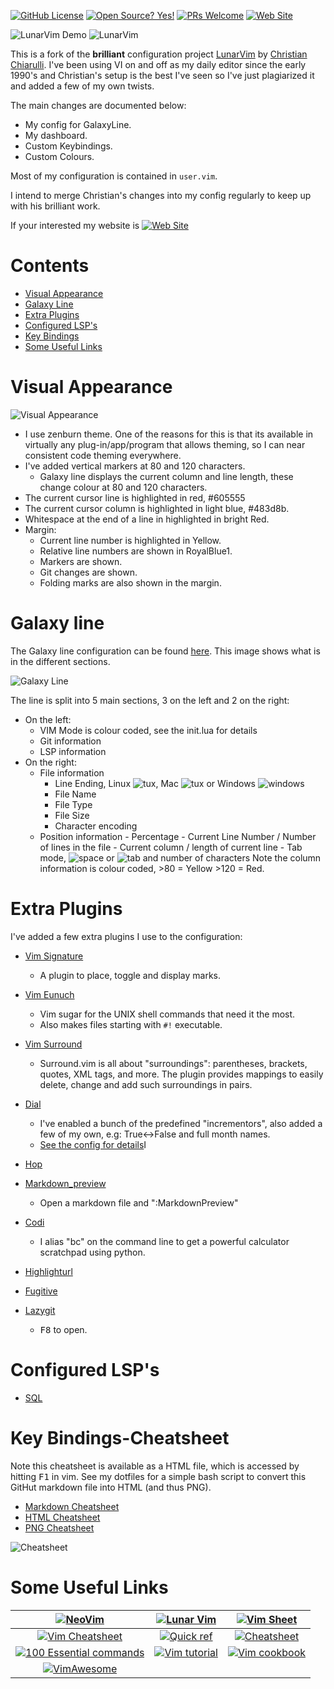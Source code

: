 <!-- Sheilds -->
<!-- {{{1 -->

[![GitHub License](https://img.shields.io/github/license/jimcornmell/LunarVim)](https://github.com/jimcornmell/LunarVim/blob/master/LICENSE)
[![Open Source? Yes!](https://badgen.net/badge/Open%20Source%20%3F/Yes%21/blue?icon=github)](https://github.com/jimcornmell/lunarvim)
[![PRs Welcome](https://img.shields.io/badge/PRs-welcome-brightgreen.svg?style=flat-square)](http://makeapullrequest.com)
[![Web Site](https://img.shields.io/badge/Jims%20Cosmos-website-red)](https://JimsCosmos.com)

<!-- }}}1 -->

<!-- Main Image -->
<!-- {{{1 -->

![LunarVim Demo](./utils/media/lunarvim_logo_dark.png)
![LunarVim](./utils/media/demoScreen.png)

<!-- }}}1 -->

<!-- Introduction -->
<!-- {{{1 -->

This is a fork of the **brilliant** configuration project
[LunarVim](https://github.com/ChristianChiarulli/LunarVim) by [Christian
Chiarulli](https://twitter.com/intent/follow?screen_name=chrisatmachine).
I've been using VI on and off as my daily editor since the early 1990's and
Christian's setup is the best I've seen so I've just plagiarized it and added a
few of my own twists.

The main changes are documented below:

- My config for GalaxyLine.
- My dashboard.
- Custom Keybindings.
- Custom Colours.

Most of my configuration is contained in `user.vim`.

I intend to merge Christian's changes into my config regularly to keep up with
his brilliant work.

If your interested my website is [![Web Site](https://img.shields.io/badge/Jims%20Cosmos-website-red)](https://JimsCosmos.com)

<!-- }}}1 -->

# Contents

<!-- {{{1 -->

- [Visual Appearance](#visual-appearance)
- [Galaxy Line](#galaxy-line)
- [Extra Plugins](#extra-plugins)
- [Configured LSP's](#configures-lsp's)
- [Key Bindings](#key-bindings-cheatsheet)
- [Some Useful Links](#some-useful-links)

<!-- }}}1 -->

# Visual Appearance

<!-- {{{1 -->

![Visual Appearance](./utils/media/VisualAppearance.png)

- I use zenburn theme. One of the reasons for this is that its available in virtually
  any plug-in/app/program that allows theming, so I can near consistent code theming
  everywhere.
- I've added vertical markers at 80 and 120 characters.
  - Galaxy line displays the current column and line length, these change colour at 80 and 120 characters.
- The current cursor line is highlighted in red, #605555
- The current cursor column is highlighted in light blue, #483d8b.
- Whitespace at the end of a line in highlighted in bright Red.
- Margin:
  - Current line number is highlighted in Yellow.
  - Relative line numbers are shown in RoyalBlue1.
  - Markers are shown.
  - Git changes are shown.
  - Folding marks are also shown in the margin.
  <!-- }}}1 -->

# Galaxy line

<!-- {{{1 -->

The Galaxy line configuration can be found [here](https://github.com/jimcornmell/LunarVim/blob/master/lua/lv-galaxyline/init.lua).
This image shows what is in the different sections.

![Galaxy Line](./utils/media/GalaxyLine.png)

The line is split into 5 main sections, 3 on the left and 2 on the right:

- On the left:
  - VIM Mode is colour coded, see the init.lua for details
  - Git information
  - LSP information
- On the right:
  - File information
    - Line Ending, Linux ![tux](./utils/media/tux.png), Mac ![tux](./utils/media/tux.png) or Windows ![windows](./utils/media/tux.png)
    - File Name
    - File Type
    - File Size
    - Character encoding
  - Position information - Percentage - Current Line Number / Number of lines in the file - Current column / length of current line - Tab mode, ![space](./utils/media/space.png) or ![tab](./utils/media/tab.png) and number of characters
  Note the column information is colour coded, >80 = Yellow >120 = Red.
  <!-- }}}1 -->

# Extra Plugins

<!-- {{{1 -->

I've added a few extra plugins I use to the configuration:

- [Vim Signature](https://github.com/kshenoy/vim-signature)

  - A plugin to place, toggle and display marks.

- [Vim Eunuch](https://github.com/tpope/vim-eunuch)

  - Vim sugar for the UNIX shell commands that need it the most.
  - Also makes files starting with `#!` executable.

- [Vim Surround](https://github.com/tpope/vim-surround)

  - Surround.vim is all about "surroundings": parentheses, brackets, quotes,
    XML tags, and more. The plugin provides mappings to easily delete, change and add such surroundings in pairs.

- [Dial](https://github.com/monaqa/dial.nvim)

  - I've enabled a bunch of the predefined "incrementors", also added a few of my own, e.g: True<->False and full month names.
  - [See the config for details](blob/master/lua/lv-dial/init.lua)I

- [Hop](https://github.com/phaazon/hop.nvim)

- [Markdown_preview](https://github.com/iamcco/markdown-preview.nvim)

  - Open a markdown file and ":MarkdownPreview"

- [Codi](https://github.com/metakirby5/codi.vim)

  - I alias "bc" on the command line to get a powerful calculator scratchpad using python.

- [Highlighturl](https://github.com/itchyny/vim-highlighturl)

- [Fugitive](https://github.com/tpope/vim-fugitive)

- [Lazygit](https://github.com/kdheepak/lazygit.nvim)

  - <kbd>F8</kbd> to open.

<!-- - [Ranger](https://github.com/kevinhwang91/rnvimr) -->
  <!-- - Enabled with <kbd>-</kbd> key. -->

<!-- - [Tagbar](https://github.com/preservim/tagbar) -->
<!--   - A plugin that provides an easy way to browse the tags of the current file and get an overview of the files structure. -->
<!--   - Opened with <kbd>F12</kbd> -->

<!-- TODO -->
<!-- TABNINE -->
<!-- https://github.com/ChristianChiarulli/LunarVim/commit/15603354acdc5ab88a5eb0d70a7b3e17a1792efe -->

<!-- }}}1 -->

# Configured LSP's

<!-- {{{1 -->

- [SQL](https://github.com/nanotee/sqls.nvim)

<!-- }}}1 -->

# Key Bindings-Cheatsheet

<!-- {{{1 -->

Note this cheatsheet is available as a HTML file, which is accessed by hitting <kbd>F1</kbd> in vim.
See my dotfiles for a simple bash script to convert this GitHut markdown file into HTML (and thus PNG).

- [Markdown Cheatsheet](cheatsheet.md)
- [HTML Cheatsheet](cheatsheet.html)
- [PNG Cheatsheet](./utils/media/cheatsheet.png)

![Cheatsheet](./utils/media/cheatsheet.png)

<!-- }}}1 -->

# Some Useful Links

<!-- {{{1 -->

|                             [![NeoVim](https://img.shields.io/badge/NeoVim-website-red)](https://neovim.io)                             | [![Lunar Vim](https://img.shields.io/badge/Lunar%20Vim-website-red)](https://github.com/ChristianChiarulli/LunarVim) |             [![Vim Sheet](https://img.shields.io/badge/Vim%20Sheet-website-red)](http://vimsheet.com)             |
| :-------------------------------------------------------------------------------------------------------------------------------------: | :------------------------------------------------------------------------------------------------------------------: | :---------------------------------------------------------------------------------------------------------------: |
|           [![Vim Cheatsheet](https://img.shields.io/badge/Vim%20CheatSheet.wtf-website-red)](https://www.cheatsheet.wtf/vim/)           |  [![Quick ref](https://img.shields.io/badge/Quick%20Ref-website-red)](http://tnerual.eriogerg.free.fr/vimqrc.html)   |  [![Cheatsheet](https://img.shields.io/badge/Cheatsheet-website-red)](https://paulgorman.org/technical/vim.html)  |
| [![100 Essential commands](https://img.shields.io/badge/100%20Essential%20Commands-website-red)](https://catswhocode.com/vim-commands/) |         [![Vim tutorial](https://img.shields.io/badge/Vim%20Tutorial-website-red)](https://www.openvim.com/)         | [![Vim cookbook](https://img.shields.io/badge/Vim%20Cookbook-website-red)](http://www.oualline.com/vim-cook.html) |
|                      [![VimAwesome](https://img.shields.io/badge/VimAwesome-website-red)](https://vimawesome.com)                       |                                                        &nbsp;                                                        |                                                      &nbsp;                                                       |

<!-- }}}1 -->
